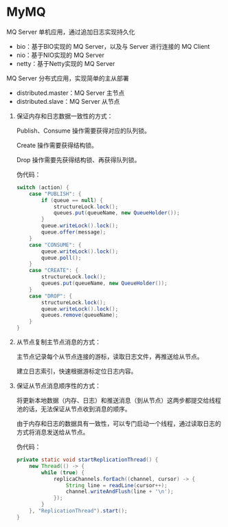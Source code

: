 # MyMQ

MQ Server 单机应用，通过追加日志实现持久化

- bio：基于BIO实现的 MQ Server，以及与 Server 进行连接的 MQ Client
- nio：基于NIO实现的 MQ Server
- netty：基于Netty实现的 MQ Server

MQ Server 分布式应用，实现简单的主从部署

- distributed.master：MQ Server 主节点
- distributed.slave：MQ Server 从节点



1. 保证内存和日志数据一致性的方式：

   Publish、Consume 操作需要获得对应的队列锁。

   Create 操作需要获得结构锁。

   Drop 操作需要先获得结构锁、再获得队列锁。

   伪代码：

   ```java
   switch (action) {
       case "PUBLISH": {
           if (queue == null) {
               structureLock.lock();
               queues.put(queueName, new QueueHolder());
           }
           queue.writeLock().lock();
           queue.offer(message);
       }
       case "CONSUME": {
           queue.writeLock().lock();
           queue.poll();
       }
       case "CREATE": {
           structureLock.lock();
           queues.put(queueName, new QueueHolder());
       }
       case "DROP": {
           structureLock.lock();
           queue.writeLock().lock();
           queues.remove(queueName);
       }
   }
   ```

2. 从节点复制主节点消息的方式：

   主节点记录每个从节点连接的游标，读取日志文件，再推送给从节点。

   建立日志索引，快速根据游标定位日志内容。

3. 保证从节点消息顺序性的方式：

   将更新本地数据（内存、日志）和推送消息（到从节点）这两步都提交给线程池的话，无法保证从节点收到消息的顺序。

   由于内存和日志的数据具有一致性，可以专门启动一个线程，通过读取日志的方式将消息发送给从节点。

   伪代码：

   ```java
   private static void startReplicationThread() {
       new Thread(() -> {
           while (true) {
               replicaChannels.forEach((channel, cursor) -> {
                   String line = readLine(cursor++);
                   channel.writeAndFlush(line + '\n');
               });
           }
       }, "ReplicationThread").start();
   }
   ```

   
